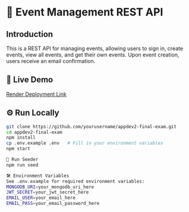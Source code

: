# 📌 Event Management REST API

## Introduction
This is a REST API for managing events, allowing users to sign in, create events, view all events, and get their own events. Upon event creation, users receive an email confirmation.

## 🔗 Live Demo
[Render Deployment Link](https://appdev2-final-exam-ncmp.onrender.com)

## ⚙ Run Locally
```bash
git clone https://github.com/yourusername/appdev2-final-exam.git
cd appdev2-final-exam
npm install
cp .env.example .env   # Fill in your environment variables
npm start

🧪 Run Seeder
npm run seed

🛠 Environment Variables
See .env.example for required environment variables:
MONGODB_URI=your_mongodb_uri_here
JWT_SECRET=your_jwt_secret_here
EMAIL_USER=your_email_here
EMAIL_PASS=your_email_password_here